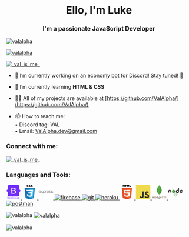 <h1 align="center">Ello, I'm Luke</h1>
<h3 align="center">I'm a passionate JavaScript Developer</h3>

<p align="left"> <img src="https://komarev.com/ghpvc/?username=valalpha&label=Profile%20views&color=0e75b6&style=flat" alt="valalpha" /> </p>

<p align="left"> <a href="https://github.com/ryo-ma/github-profile-trophy"><img src="https://github-profile-trophy.vercel.app/?username=valalpha" alt="valalpha" /></a> </p>

<p align="left"> <a href="https://twitter.com/_val_is_me_" target="blank"><img src="https://img.shields.io/twitter/follow/_val_is_me_?logo=twitter&style=for-the-badge" alt="_val_is_me_" /></a> </p>

- 🔭 I’m currently working on an economy bot for Discord! Stay tuned! 🤭

- 🌱 I’m currently learning **HTML & CSS**

- 👨‍💻 All of my projects are available at [https://github.com/ValAlpha/](https://github.com/ValAlpha/)

- 📫 How to reach me:  <br>
 • Discord tag: VAL<br>
 • Email: ValAlpha.dev@gmail.com

<h3 align="left">Connect with me:</h3>
<p align="left">
<a href="https://twitter.com/_val_is_me_" target="blank"><img align="center" src="https://cdn.jsdelivr.net/npm/simple-icons@3.0.1/icons/twitter.svg" alt="_val_is_me_" height="30" width="40" /></a>
</p>

<h3 align="left">Languages and Tools:</h3>
<p align="left"> <a href="https://getbootstrap.com" target="_blank"> <img src="https://raw.githubusercontent.com/devicons/devicon/master/icons/bootstrap/bootstrap-plain-wordmark.svg" alt="bootstrap" width="40" height="40"/> </a> <a href="https://www.w3schools.com/css/" target="_blank"> <img src="https://raw.githubusercontent.com/devicons/devicon/master/icons/css3/css3-original-wordmark.svg" alt="css3" width="40" height="40"/> </a> <a href="https://expressjs.com" target="_blank"> <img src="https://raw.githubusercontent.com/devicons/devicon/master/icons/express/express-original-wordmark.svg" alt="express" width="40" height="40"/> </a> <a href="https://firebase.google.com/" target="_blank"> <img src="https://www.vectorlogo.zone/logos/firebase/firebase-icon.svg" alt="firebase" width="40" height="40"/> </a> <a href="https://git-scm.com/" target="_blank"> <img src="https://www.vectorlogo.zone/logos/git-scm/git-scm-icon.svg" alt="git" width="40" height="40"/> </a> <a href="https://heroku.com" target="_blank"> <img src="https://www.vectorlogo.zone/logos/heroku/heroku-icon.svg" alt="heroku" width="40" height="40"/> </a> <a href="https://www.w3.org/html/" target="_blank"> <img src="https://raw.githubusercontent.com/devicons/devicon/master/icons/html5/html5-original-wordmark.svg" alt="html5" width="40" height="40"/> </a> <a href="https://developer.mozilla.org/en-US/docs/Web/JavaScript" target="_blank"> <img src="https://raw.githubusercontent.com/devicons/devicon/master/icons/javascript/javascript-original.svg" alt="javascript" width="40" height="40"/> </a> <a href="https://www.mongodb.com/" target="_blank"> <img src="https://raw.githubusercontent.com/devicons/devicon/master/icons/mongodb/mongodb-original-wordmark.svg" alt="mongodb" width="40" height="40"/> </a> <a href="https://nodejs.org" target="_blank"> <img src="https://raw.githubusercontent.com/devicons/devicon/master/icons/nodejs/nodejs-original-wordmark.svg" alt="nodejs" width="40" height="40"/> </a> <a href="https://postman.com" target="_blank"> <img src="https://www.vectorlogo.zone/logos/getpostman/getpostman-icon.svg" alt="postman" width="40" height="40"/> </a> </p>

<p><img align="left" src="https://github-readme-stats.vercel.app/api/top-langs?username=valalpha&show_icons=true&locale=en&layout=compact" alt="valalpha" /></p>

<p>&nbsp;<img align="center" src="https://github-readme-stats.vercel.app/api?username=valalpha&show_icons=true&locale=en" alt="valalpha" /></p>

<p><img align="center" src="https://github-readme-streak-stats.herokuapp.com/?user=valalpha&" alt="valalpha" /></p>
